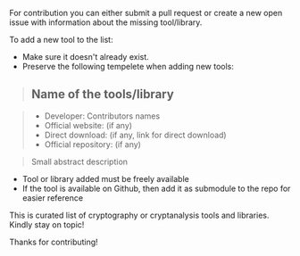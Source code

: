 For contribution you can either submit a pull request or create a new open issue with information about the missing tool/library.

To add a new tool to the list:

* Make sure it doesn't already exist.
* Preserve the following tempelete when adding new tools:

>## Name of the tools/library

>* Developer: Contributors names
>* Official website: (if any)
>* Direct download: (if any, link for direct download)
>* Official repository: (if any)

>Small abstract description 

* Tool or library added must be freely available
* If the tool is available on Github, then add it as submodule to the repo for easier reference

This is curated list of cryptography or cryptanalysis tools and libraries.
Kindly stay on topic!

Thanks for contributing!

